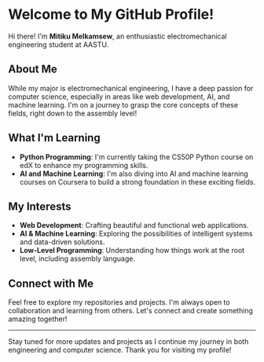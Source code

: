 # Welcome to My GitHub Profile!

Hi there! I'm **Mitiku Melkamsew**, an enthusiastic electromechanical engineering student at AASTU. 

## About Me
While my major is electromechanical engineering, I have a deep passion for computer science, especially in areas like web development, AI, and machine learning. I'm on a journey to grasp the core concepts of these fields, right down to the assembly level!

## What I'm Learning
- **Python Programming**: I'm currently taking the CS50P Python course on edX to enhance my programming skills.
- **AI and Machine Learning**: I'm also diving into AI and machine learning courses on Coursera to build a strong foundation in these exciting fields.

## My Interests
- **Web Development**: Crafting beautiful and functional web applications.
- **AI & Machine Learning**: Exploring the possibilities of intelligent systems and data-driven solutions.
- **Low-Level Programming**: Understanding how things work at the root level, including assembly language.

## Connect with Me
Feel free to explore my repositories and projects. I'm always open to collaboration and learning from others. Let's connect and create something amazing together!

---

Stay tuned for more updates and projects as I continue my journey in both engineering and computer science. Thank you for visiting my profile!
